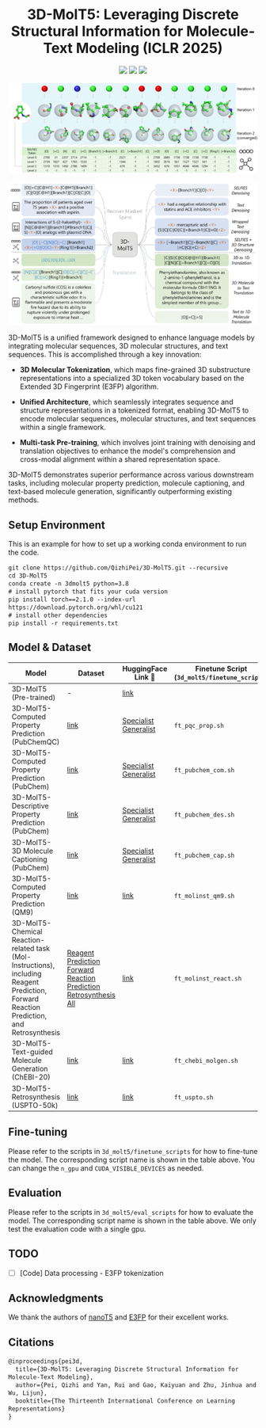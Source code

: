 <p align="center">
<h1 align="center">3D-MolT5: Leveraging Discrete Structural Information for Molecule-Text Modeling (ICLR 2025)</h1>

<p align="center">
    <a href="https://openreview.net/forum?id=eGqQyTAbXC"><img src="https://img.shields.io/badge/📄-Paper-red"></a>
    <a href="https://github.com/QizhiPei/3D-MolT5/blob/main/LICENSE"><img src="https://img.shields.io/github/license/QizhiPei/3D-MolT5"></a>
    <a href="https://huggingface.co/collections/QizhiPei/3d-molt5-68b561939178c4b5a349b45f"><img src="https://img.shields.io/badge/🤗 HuggingFace-Data & Models-green"></a>
</p>

![](imgs/3d_tokenization.png)

![](imgs/pretrain.png)

3D-MolT5 is a unified framework designed to enhance language models by integrating molecular sequences, 3D molecular structures, and text sequences. This is accomplished through a key innovation:

* **3D Molecular Tokenization**, which maps fine-grained 3D substructure representations into a specialized 3D token vocabulary based on the Extended 3D Fingerprint (E3FP) algorithm.

* **Unified Architecture**, which seamlessly integrates sequence and structure representations in a tokenized format, enabling 3D-MolT5 to encode molecular sequences, molecular structures, and text sequences within a single framework.

* **Multi-task Pre-training**, which involves joint training with denoising and translation objectives to enhance the model's comprehension and cross-modal alignment within a shared representation space.

3D-MolT5 demonstrates superior performance across various downstream tasks, including molecular property prediction, molecule captioning, and text-based molecule generation, significantly outperforming existing methods. 


## Setup Environment
This is an example for how to set up a working conda environment to run the code.
```shell
git clone https://github.com/QizhiPei/3D-MolT5.git --recursive
cd 3D-MolT5
conda create -n 3dmolt5 python=3.8
# install pytorch that fits your cuda version
pip install torch==2.1.0 --index-url https://download.pytorch.org/whl/cu121
# install other dependencies
pip install -r requirements.txt
```

## Model & Dataset

|Model|Dataset|HuggingFace Link 🤗|Finetune Script <br> (`3d_molt5/finetune_scripts`)|Eval Script <br> (`3d_molt5/eval_scripts`)|
|----|----|----|----|----|
|3D-MolT5 (Pre-trained)|-|[link](https://huggingface.co/QizhiPei/3d-molt5-base)|
|3D-MolT5-Computed Property Prediction (PubChemQC)|[link](https://huggingface.co/datasets/QizhiPei/e3fp-pubchemqc-prop)|[Specialist](https://huggingface.co/QizhiPei/3d-molt5-base-pubchemqc-prop) <br> [Generalist](https://huggingface.co/QizhiPei/3d-molt5-base-3d-molm-generalist)|`ft_pqc_prop.sh`|`eval_pqc_prop.sh`|
|3D-MolT5-Computed Property Prediction (PubChem)|[link](https://huggingface.co/datasets/QizhiPei/e3fp-pubchem-com)|[Specialist](https://huggingface.co/QizhiPei/3d-molt5-base-pubchem-com) <br> [Generalist](https://huggingface.co/QizhiPei/3d-molt5-base-3d-molm-generalist)|`ft_pubchem_com.sh`|`eval_pubchem_com.sh`|
|3D-MolT5-Descriptive Property Prediction (PubChem)|[link](https://huggingface.co/datasets/QizhiPei/e3fp-pubchem-des)|[Specialist](https://huggingface.co/QizhiPei/3d-molt5-base-pubchem-des) <br> [Generalist](https://huggingface.co/QizhiPei/3d-molt5-base-3d-molm-generalist)|`ft_pubchem_des.sh`|`eval_pubchem_des.sh`|
|3D-MolT5-3D Molecule Captioning (PubChem)|[link](https://huggingface.co/datasets/QizhiPei/e3fp-pubchem-cap)|[Specialist](https://huggingface.co/QizhiPei/3d-molt5-base-pubchem-cap) <br> [Generalist](https://huggingface.co/QizhiPei/3d-molt5-base-3d-molm-generalist)|`ft_pubchem_cap.sh`|`eval_pubchem_cap.sh`|
|3D-MolT5-Computed Property Prediction (QM9)|[link](https://huggingface.co/datasets/QizhiPei/e3fp-mol-instructions-qm9)|[link](https://huggingface.co/QizhiPei/3d-molt5-base-mol-instructions-qm9)|`ft_molinst_qm9.sh`|`eval_molinst_qm9.sh`|
|3D-MolT5-Chemical Reaction-related task (Mol-Instructions), including Reagent Prediction, Forward Reaction Prediction, and Retrosynthesis|[Reagent Prediction](https://huggingface.co/datasets/QizhiPei/e3fp-mol-instructions-reagent-prediction) <br> [Forward Reaction Prediction](https://huggingface.co/datasets/QizhiPei/e3fp-mol-instructions-forward-reaction-prediction) <br> [Retrosynthesis](https://huggingface.co/datasets/QizhiPei/e3fp-mol-instructions-retrosynthesis) <br> [All](https://huggingface.co/datasets/QizhiPei/e3fp-mol-instructions-react-all)|[link](https://huggingface.co/QizhiPei/3d-molt5-base-mol-instructions-react)|`ft_molinst_react.sh`|`eval_molinst_react.sh`|
|3D-MolT5-Text-guided Molecule Generation (ChEBI-20)|[link](https://huggingface.co/datasets/QizhiPei/e3fp-chebi-molgen)|[link](https://huggingface.co/QizhiPei/3d-molt5-base-chebi-molgen)|`ft_chebi_molgen.sh`|`eval_chebi_molgen.sh`|
|3D-MolT5-Retrosynthesis (USPTO-50k)|[link](https://huggingface.co/datasets/QizhiPei/e3fp-uspto-50k)|[link](https://huggingface.co/QizhiPei/3d-molt5-base-uspto-retro)|`ft_uspto.sh`|`eval_uspto.sh`|


## Fine-tuning
Please refer to the scripts in `3d_molt5/finetune_scripts` for how to fine-tune the model.
The corresponding script name is shown in the table above.
You can change the `n_gpu` and `CUDA_VISIBLE_DEVICES` as needed.

## Evaluation
Please refer to the scripts in `3d_molt5/eval_scripts` for how to evaluate the model.
The corresponding script name is shown in the table above.
We only test the evaluation code with a single gpu.

## TODO
- [ ] [Code] Data processing - E3FP tokenization

## Acknowledgments
We thank the authors of [nanoT5](https://github.com/PiotrNawrot/nanoT5) and [E3FP](https://github.com/keiserlab/e3fp) for their excellent works.

## Citations
```
@inproceedings{pei3d,
  title={3D-MolT5: Leveraging Discrete Structural Information for Molecule-Text Modeling},
  author={Pei, Qizhi and Yan, Rui and Gao, Kaiyuan and Zhu, Jinhua and Wu, Lijun},
  booktitle={The Thirteenth International Conference on Learning Representations}
}
```